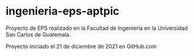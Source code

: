 # ingenieria-eps-aptpic
Proyecto de EPS realizado en la Facultad de Ingeniería en la Universidad San Carlos de Guatemala.

Proyecto iniciado el 21 de diciembre de 2021 en GitHub.com
